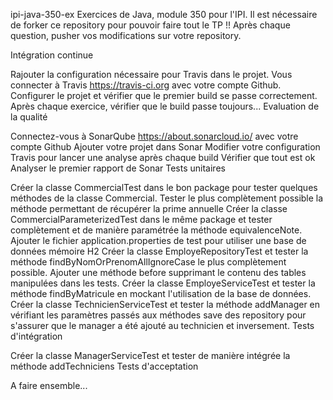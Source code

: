 ipi-java-350-ex
Exercices de Java, module 350 pour l'IPI. Il est nécessaire de forker ce repository pour pouvoir faire tout le TP !! Après chaque question, pusher vos modifications sur votre repository.

Intégration continue

Rajouter la configuration nécessaire pour Travis dans le projet.
Vous connecter à Travis https://travis-ci.org avec votre compte Github.
Configurer le projet et vérifier que le premier build se passe correctement. Après chaque exercice, vérifier que le build passe toujours...
Evaluation de la qualité

Connectez-vous à SonarQube https://about.sonarcloud.io/ avec votre compte Github
Ajouter votre projet dans Sonar
Modifier votre configuration Travis pour lancer une analyse après chaque build
Vérifier que tout est ok
Analyser le premier rapport de Sonar
Tests unitaires

Créer la classe CommercialTest dans le bon package pour tester quelques méthodes de la classe Commercial.
Tester le plus complètement possible la méthode permettant de récupérer la prime annuelle
Créer la classe CommercialParameterizedTest dans le même package et tester complètement et de manière paramétrée la méthode equivalenceNote.
Ajouter le fichier application.properties de test pour utiliser une base de données mémoire H2
Créer la classe EmployeRepositoryTest et tester la méthode findByNomOrPrenomAllIgnoreCase le plus complètement possible.
Ajouter une méthode before supprimant le contenu des tables manipulées dans les tests.
Créer la classe EmployeServiceTest et tester la méthode findByMatricule en mockant l'utilisation de la base de données.
Créer la classe TechnicienServiceTest et tester la méthode addManager en vérifiant les paramètres passés aux méthodes save des repository pour s'assurer que le manager a été ajouté au technicien et inversement.
Tests d'intégration

Créer la classe ManagerServiceTest et tester de manière intégrée la méthode addTechniciens
Tests d'acceptation

A faire ensemble...